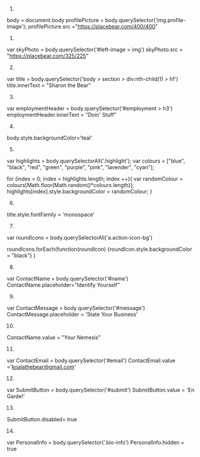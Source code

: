1.

body = document.body
profilePicture = body.querySelector('img.profile-image');
profilePicture.src ="https://placebear.com/400/400"

1.

var skyPhoto = body.querySelector('#left-image > img')
skyPhoto.src = "https://placebear.com/325/225"

2.

var title = body.querySelector('body > section > div:nth-child(1) > h1')
title.innerText = "Sharon the Bear"

3.

var employmentHeader = body.querySelector('#employment > h3')
employmentHeader.innerText = "Doin' Stuff"

4.

body.style.backgroundColor='teal'

5.

var highlights = body.querySelectorAll('.highlight');
var colours = ["blue", "black", "red", "green", "purple", "pink", "lavender", "cyan"];

for (index = 0; index < highlights.length; index ++){
  var randomColour = colours[Math.floor(Math.random()*colours.length)];
  highlights[index].style.backgroundColor = randomColour;
}


6.
title.style.fontFamily = 'monospace'

7.

var roundIcons = body.querySelectorAll('a.action-icon-bg')

roundIcons.forEach(function(roundIcon)
{roundIcon.style.backgroundColor = "black"}
)

8.

var ContactName = body.querySelector('#name')
ContactName.placeholder="Identify Yourself"

9.

var ContactMessage = body.querySelector('#message')
ContactMessage.placeholder = 'State Your Business'

10.

ContactName.value = "Your Nemesis"

11.

var ContactEmail = body.querySelector('#email')
ContactEmail.value ='koalathebear@gmail.com'

12.

var SubmitButton = body.querySelector('#submit')
SubmitButton.value = 'En Garde!'

13.

SubmitButton.disabled= true

14.

var PersonalInfo = body.querySelector('.bio-info')
PersonalInfo.hidden = true
